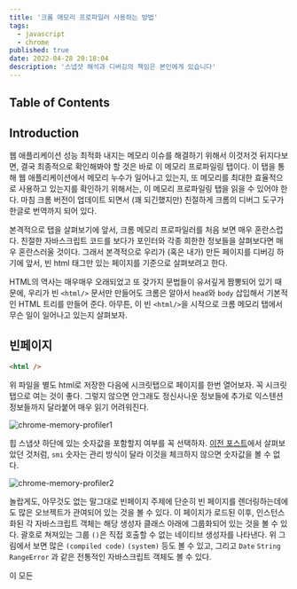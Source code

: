 ```yaml
---
title: '크롬 매모리 프로파일러 사용하는 방법'
tags:
  - javascript
  - chrome
published: true
date: 2022-04-28 20:18:04
description: '스냅샷 해석과 디버깅의 책임은 본인에게 있습니다'
---
```


## Table of Contents

## Introduction

웹 애플리케이션 성능 최적화 내지는 메모리 이슈를 해결하기 위해서 이것저것 뒤지다보면, 결국 최종적으로 확인해봐야 할 것은 바로 이 메모리 프로파일링 탭이다. 이 탭을 통해 웹 애플리케이션에서 메모리 누수가 일어나고 있는지, 또 메모리를 최대한 효율적으로 사용하고 있는지를 확인하기 위해서는, 이 메모리 프로파일링 탭을 읽을 수 있어야 한다. 마침 크롬 버전이 업데이트 되면서 (꽤 되긴했지만) 친절하게 크롬의 디버그 도구가 한글로 번역까지 되어 있다.

본격적으로 탭을 살펴보기에 앞서, 크롬 메모리 프로파일러를 처음 보면 매우 혼란스럽다. 친절한 자바스크립트 코드를 보다가 포인터와 각종 희한한 정보들을 살펴보다면 매우 혼란스러울 것이다. 그래서 본격적으로 우리가 (혹은 내가) 만든 페이지를 디버깅 하기에 앞서, 빈 html 태그만 있는 페이지를 기준으로 살펴보려고 한다.

HTML의 역사는 매우매우 오래되었고 또 갖가지 문법들이 유서깊게 짬뽕되어 있기 때문에, 우리가 빈 `<html/>` 문서만 만들어도 크롬은 알아서 `head`와 `body` 삽입해서 기본적인 HTML 트리를 만들어 준다. 아무튼, 이 빈 `<html/>`을 시작으로 크롬 메모리 탭에서 무슨 일이 일어나고 있는지 살펴보자.

## 빈페이지

```html
<html />
```

위 파일을 별도 html로 저장한 다음에 시크릿탭으로 페이지를 한번 열어보자. 꼭 시크릿탭으로 여는 것이 좋다. 그렇지 않으면 안그래도 정신사나운 정보들에 추가로 익스텐션 정보들까지 달라붙어 매우 읽기 어려워진다.

![chrome-memory-profiler1](./images/chrome-memory-profiler1.png)

힙 스냅샷 하단에 있는 숫자값을 포함할지 여부를 꼭 선택하자. [이전 포스트](/2022/04/how-javascript-variable-works-in-memory#숫자는-조금-복잡)에서 살펴보았던 것처럼, `smi` 숫자는 관리 방식이 달라 이것을 체크하지 않으면 숫자값을 볼 수 없다.

![chrome-memory-profiler2](./images/chrome-memory-profiler2.png)

놀랍게도, 아무것도 없는 말그대로 빈페이지 주제에 단순히 빈 페이지를 렌더링하는데에도 많은 오브젝트가 관여되어 있는 것을 볼 수 있다. 이 페이지가 로드된 이후, 인스턴스화된 각 자바스크립트 객체는 해당 생성자 클래스 아래에 그룹화되어 있는 것을 볼 수 있다. 괄호로 쳐져있는 그룹 `()`은 직접 호출할 수 없는 네이티브 생성자를 나타낸다. 위 그림에서 보면 많은 `(compiled code)` `(system)` 등도 볼 수 있고, 그리고 `Date` `String` `RangeError` 과 같은 전통적인 자바스크립트 객체도 볼 수 있다.

이 모든

